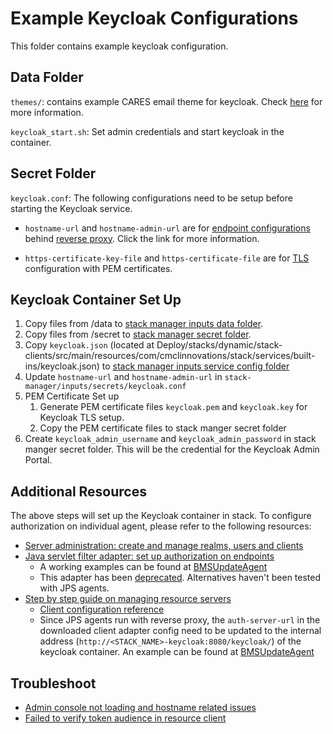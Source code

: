 # Example Keycloak Configurations
This folder contains example keycloak configuration.

## Data Folder
`themes/`: contains example CARES email theme for keycloak. Check [here](https://www.keycloak.org/docs/23.0.4/server_development/#_themes) for more information.

`keycloak_start.sh`: Set admin credentials and start keycloak in the container.

## Secret Folder
`keycloak.conf`: The following configurations need to be setup before starting the Keycloak service.

- `hostname-url` and `hostname-admin-url` are for [endpoint configurations](https://www.keycloak.org/server/hostname) behind [reverse proxy](https://www.keycloak.org/server/reverseproxy). Click the link for more information.

- `https-certificate-key-file` and `https-certificate-file` are for [TLS](https://www.keycloak.org/server/enabletls) configuration with PEM certificates.

## Keycloak Container Set Up
1. Copy files from /data to [stack manager inputs data folder](https://github.com/cambridge-cares/TheWorldAvatar/tree/main/Deploy/stacks/dynamic/stack-manager/inputs/data).
2. Copy files from /secret to [stack manager secret folder](https://github.com/cambridge-cares/TheWorldAvatar/tree/main/Deploy/stacks/dynamic/stack-manager/inputs/secrets).
3. Copy `keycloak.json` (located at Deploy/stacks/dynamic/stack-clients/src/main/resources/com/cmclinnovations/stack/services/built-ins/keycloak.json) to [stack manager inputs service config folder](https://github.com/cambridge-cares/TheWorldAvatar/tree/main/Deploy/stacks/dynamic/stack-manager/inputs/config/services)
4. Update `hostname-url` and `hostname-admin-url` in `stack-manager/inputs/secrets/keycloak.conf`
5. PEM Certificate Set up
   1. Generate PEM certificate files `keycloak.pem` and `keycloak.key` for Keycloak TLS setup. 
   2. Copy the PEM certificate files to stack manger secret folder
6. Create `keycloak_admin_username` and `keycloak_admin_password` in stack manger secret folder. This will be the credential for the Keycloak Admin Portal.

## Additional Resources
The above steps will set up the Keycloak container in stack. To configure authorization on individual agent, please refer to the following resources:
- [Server administration: create and manage realms, users and clients](https://www.keycloak.org/docs/23.0.4/server_admin/)
- [Java servlet filter adapter: set up authorization on endpoints](https://www.keycloak.org/docs/latest/securing_apps/#_servlet_filter_adapter)
  - A working examples can be found at [BMSUpdateAgent](https://github.com/cambridge-cares/TheWorldAvatar/blob/main/Agents/BMSUpdateAgent/BMSUpdateAgent/src/main/webapp/WEB-INF/web.xml)
  - This adapter has been [deprecated](https://www.keycloak.org/2022/02/adapter-deprecation.html). Alternatives haven't been tested with JPS agents.
- [Step by step guide on managing resource servers](https://www.keycloak.org/docs/23.0.4/authorization_services/#_resource_server_overview)
  - [Client configuration reference](https://www.keycloak.org/docs/23.0.4/server_admin/#con-basic-settings_server_administration_guide)
  - Since JPS agents run with reverse proxy, the `auth-server-url` in the downloaded client adapter config need to be updated to the internal address (`http://<STACK_NAME>-keycloak:8080/keycloak/`) of the keycloak container. An example can be found at [BMSUpdateAgent](https://github.com/cambridge-cares/TheWorldAvatar/blob/main/Agents/BMSUpdateAgent/BMSUpdateAgent/src/main/webapp/WEB-INF/keycloak.json)

## Troubleshoot
- [Admin console not loading and hostname related issues](https://github.com/keycloak/keycloak/issues/14666)
- [Failed to verify token audience in resource client](https://www.keycloak.org/docs/latest/server_admin/#audience-support)
